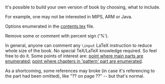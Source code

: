 It's possible to build your own version of book by choosing, what to include.

For example, one may not be interested in MIPS, ARM or Java.

Options enumerated in the [contents.tex](https://github.com/dennis714/RE-for-beginners/blob/master/contents.tex) file.

Remove some or comment with percent sign ('%').

In general, anyone can comment any `\input` LaTeX instruction to reduce whole size of the book.
No special TeX/LaTeX knowledge required.
So feel free to do it.
Some points of interest are: 
[point where main parts are enumerated](https://github.com/dennis714/RE-for-beginners/blob/2858ae9051d393fcd5614f991a624b1c05448f03/main.tex#L242);
[point where chapters in 'pattern' part are enumerated](https://github.com/dennis714/RE-for-beginners/blob/f449775bacd0563f73082eb9985c1412055de5d1/patterns/main.tex#L201).

As a shortcoming, some references may broke (in case it's referencing to the part had been omitted), 
like "?? on page ??" -- but that's normal.
